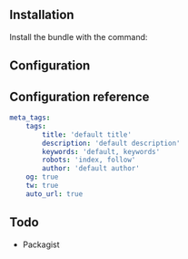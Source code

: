 ## Installation
Install the bundle with the command:

## Configuration


## Configuration reference
```yml
meta_tags:
    tags:
        title: 'default title'
        description: 'default description'
        keywords: 'default, keywords'
        robots: 'index, follow'
        author: 'default author'
    og: true
    tw: true
    auto_url: true
```

## Todo
* Packagist
